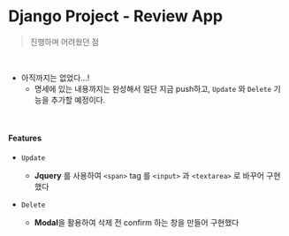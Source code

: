 # Django Project - Review App

> 진행하며 어려웠던 점

<br>

- 아직까지는 없었다...! 
  - 명세에 있는 내용까지는 완성해서 일단 지금 push하고, `Update` 와 `Delete` 기능을 추가할 예정이다. 

<br>

#### Features

- `Update` 
  - **Jquery** 를 사용하여 `<span>` tag 를 `<input>` 과 `<textarea>` 로 바꾸어 구현했다

- `Delete`
  - **Modal**을 활용하여 삭제 전 confirm 하는 창을 만들어 구현했다